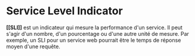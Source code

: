 # Service Level Indicator

**[[SLI]]** est un indicateur qui mesure la performance d'un service. Il peut s'agir d'un nombre, d'un pourcentage ou d'une autre unité de mesure. Par exemple, un SLI pour un service web pourrait être le temps de réponse moyen d'une requête.